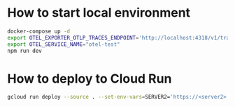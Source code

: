 # How to start local environment
```bash
docker-compose up -d
export OTEL_EXPORTER_OTLP_TRACES_ENDPOINT='http://localhost:4318/v1/traces'
export OTEL_SERVICE_NAME="otel-test"
npm run dev
```


# How to deploy to Cloud Run
```bash
gcloud run deploy --source . --set-env-vars=SERVER2='https://<server2>' --max-instances=2
```